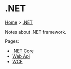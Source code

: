 # .NET

[Home](../readme.md) > [.NET](./readme.md)

Notes about .NET framework.

Pages:

* [.NET Core](./dotnetcore/readme.md)
* [Web Api](./webapi/readme.md)
* [WCF](./wcf/readme.md)

